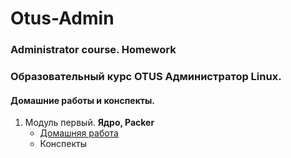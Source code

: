 # Otus-Admin
### Administrator course. Homework
### Образовательный курс OTUS Администратор Linux. 
#### Домашние работы и конспекты.
1. Модуль первый. **Ядро, Packer**
     * [Домашняя работа](Week1_HomeWork1)
     * Конспекты
